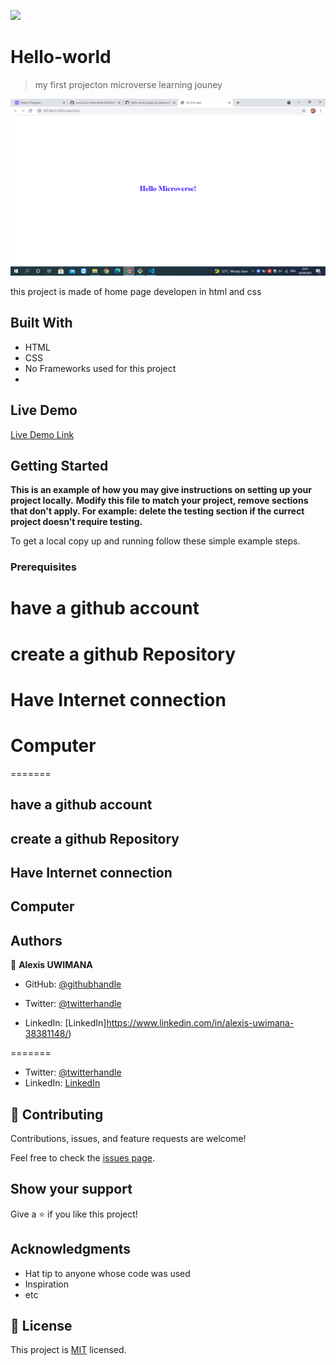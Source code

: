 ![](https://img.shields.io/badge/Microverse-blueviolet)

# Hello-world

> my first projecton microverse learning jouney

![screenshot](./screenshoot.png)

this project is made of home page developen in html and css

## Built With

- HTML 
- CSS
- No Frameworks used for this project
- 

## Live Demo

[Live Demo Link](https://livedemo.com)


## Getting Started

**This is an example of how you may give instructions on setting up your project locally.**
**Modify this file to match your project, remove sections that don't apply. For example: delete the testing section if the currect project doesn't require testing.**


To get a local copy up and running follow these simple example steps.

### Prerequisites

# have a github account
# create a github Repository
# Have Internet connection
# Computer
=======
## have a github account
## create a github Repository
## Have Internet connection
## Computer

## Authors

👤 **Alexis UWIMANA**

- GitHub: [@githubhandle](https://github.com/alexisuwimana)

- Twitter: [@twitterhandle](https://twitter.com/alexisuwimana)
- LinkedIn: [LinkedIn]https://www.linkedin.com/in/alexis-uwimana-38381148/)

=======
- Twitter: [@twitterhandle](https://github.com/alexisuwimana)
- LinkedIn: [LinkedIn](https://github.com/alexisuwimana)

## 🤝 Contributing

Contributions, issues, and feature requests are welcome!

Feel free to check the [issues page](../../issues/).

## Show your support

Give a ⭐️ if you like this project!

## Acknowledgments

- Hat tip to anyone whose code was used
- Inspiration
- etc

## 📝 License

This project is [MIT](./MIT.md) licensed.

